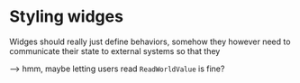 # Styling widges

Widges should really just define behaviors, somehow they however need to
communicate their state to external systems so that they 

--> hmm, maybe letting users read `ReadWorldValue` is fine?
